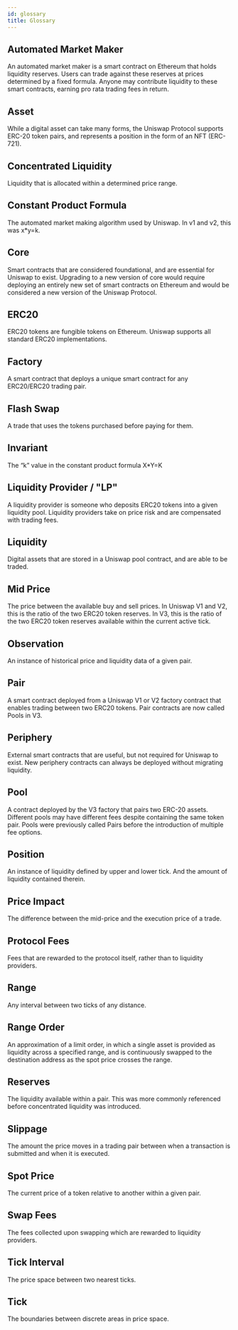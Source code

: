 ```yaml
---
id: glossary
title: Glossary
---
```


## Automated Market Maker

An automated market maker is a smart contract on Ethereum that holds liquidity reserves. Users can trade against these reserves at prices determined by a fixed formula. Anyone may contribute liquidity to these smart contracts, earning pro rata trading fees in return.

## Asset

While a digital asset can take many forms, the Uniswap Protocol supports ERC-20 token pairs, and represents a position in the form of an NFT (ERC-721).

## Concentrated Liquidity

Liquidity that is allocated within a determined price range.

## Constant Product Formula

The automated market making algorithm used by Uniswap. In v1 and v2, this was x\*y=k.

## Core

Smart contracts that are considered foundational, and are essential for Uniswap to exist. Upgrading to a new version of core would require deploying an entirely new set of smart contracts on Ethereum and would be considered a new version of the Uniswap Protocol.

## ERC20

ERC20 tokens are fungible tokens on Ethereum. Uniswap supports all standard ERC20 implementations.

## Factory

A smart contract that deploys a unique smart contract for any ERC20/ERC20 trading pair.

## Flash Swap

A trade that uses the tokens purchased before paying for them.

## Invariant

The “k” value in the constant product formula X\*Y=K

## Liquidity Provider / "LP"

A liquidity provider is someone who deposits ERC20 tokens into a given liquidity pool. Liquidity providers take on price risk and are compensated with trading fees.

## Liquidity

Digital assets that are stored in a Uniswap pool contract, and are able to be traded.

## Mid Price

The price between the available buy and sell prices. In Uniswap V1 and V2, this is the ratio of the two ERC20 token reserves. In V3, this is the ratio of the two ERC20 token reserves available within the current active tick.

## Observation

An instance of historical price and liquidity data of a given pair.

## Pair

A smart contract deployed from a Uniswap V1 or V2 factory contract that enables trading between two ERC20 tokens. Pair contracts are now called Pools in V3.

## Periphery

External smart contracts that are useful, but not required for Uniswap to exist. New periphery contracts can always be deployed without migrating liquidity.

## Pool

A contract deployed by the V3 factory that pairs two ERC-20 assets. Different pools may have different fees despite containing the same token pair. Pools were previously called Pairs before the introduction of multiple fee options.

## Position

An instance of liquidity defined by upper and lower tick. And the amount of liquidity contained therein.

## Price Impact

The difference between the mid-price and the execution price of a trade.

## Protocol Fees

Fees that are rewarded to the protocol itself, rather than to liquidity providers.

## Range

Any interval between two ticks of any distance.

## Range Order

An approximation of a limit order, in which a single asset is provided as liquidity across a specified range, and is continuously swapped to the destination address as the spot price crosses the range.

## Reserves

The liquidity available within a pair. This was more commonly referenced before concentrated liquidity was introduced.

## Slippage

The amount the price moves in a trading pair between when a transaction is submitted and when it is executed.

## Spot Price

The current price of a token relative to another within a given pair.

## Swap Fees

The fees collected upon swapping which are rewarded to liquidity providers.

## Tick Interval

The price space between two nearest ticks.

## Tick

The boundaries between discrete areas in price space.
